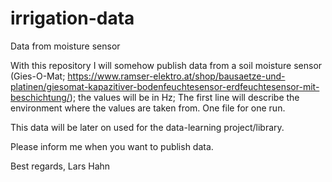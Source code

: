 # irrigation-data
Data from moisture sensor

With this repository I will somehow publish data from a soil moisture sensor (Gies-O-Mat; https://www.ramser-elektro.at/shop/bausaetze-und-platinen/giesomat-kapazitiver-bodenfeuchtesensor-erdfeuchtesensor-mit-beschichtung/); the values will be in Hz; The first line will describe the environment where the values are taken from. One file for one run.

This data will be later on used for the data-learning project/library.

Please inform me when you want to publish data.

Best regards,
Lars Hahn
